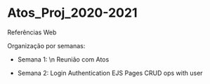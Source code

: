 # Atos_Proj_2020-2021
Referências Web

Organização por semanas:

- Semana 1: \n
Reunião com Atos

- Semana 2:
Login Authentication
EJS Pages
CRUD ops with user


